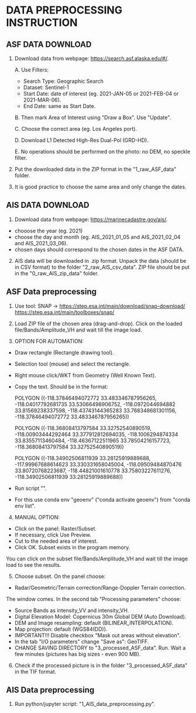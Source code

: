 # DATA PREPROCESSING INSTRUCTION

## ASF DATA DOWNLOAD
1. Download data from webpage: https://search.asf.alaska.edu/#/.

	A. Use Filters: 
	- Search Type: Geographic Search
	- Dataset: Sentinel-1
	- Start Date: date of interest (eg. 2021-JAN-05 or 2021-FEB-04 or 2021-MAR-06). 
	- End Date: same as Start Date. 

	B. Then mark Area of Interest using "Draw a Box". Use "Update". 

	C. Choose the correct area (eg. Los Angeles port). 

	D. Download L1 Detected High-Res Dual-Pol (GRD-HD). 

	E. No operations should be performed on the photo: no DEM, no speckle filter.

2. Put the downloaded data in the ZIP format in the "1_raw_ASF_data" folder. 

3. It is good practice to choose the same area and only change the dates. 

## AIS DATA DOWNLOAD
1. Download data from webpage: https://marinecadastre.gov/ais/. 
- chooose the year (eg. 2021)
- choose the day and month (eg. AIS_2021_01_05 and AIS_2021_02_04 and AIS_2021_03_06). 
- chosen days should correspond to the chosen dates in the ASF DATA. 

2. AIS data will be downloaded in .zip format. 
Unpack the data (should be in CSV format) to the folder "2_raw_AIS_csv_data". 
ZIP file should be put in the "0_raw_AIS_zip_data" folder. 


## ASF Data preprocessing
1. Use tool: SNAP ->  https://step.esa.int/main/download/snap-download/
https://step.esa.int/main/toolboxes/snap/

2. Load ZIP file of the chosen area (drag-and-drop). 
Click on the loaded file/Bands/Amplitude_VH and wait till the image load. 

3. OPTION FOR AUTOMATION: 
- Draw rectangle (Rectangle drawing tool). 
- Selection tool (mouse) and select the rectangle.
- Right mouse click/WKT from Geometry (Well Known Text). 
- Copy the text. Should be in the format:

	POLYGON ((-118.37846494072772 33.483346787956265, -118.04017792681735 33.53066498906752, 
	   -118.0972044694882 33.81569238337598, -118.43743144365283 33.768348681301156, 
	   -118.37846494072772 33.483346787956265))
	   
	POLYGON ((-118.36808413797584 33.32752540890519, -118.00903444292464 33.377912812694035, 
   -118.1006294874334 33.83557113460484, -118.46367122511965 33.78504216157723, 
   -118.36808413797584 33.32752540890519))
   
   POLYGON ((-118.34902506811939 33.28125919889688, -117.99967688614623 33.330331658045004, 
   -118.09509484870476 33.80720768223687, -118.44821001610778 33.75803227611276, 
   -118.34902506811939 33.28125919889688))

- Run script "". 
- For this use conda env "geoenv" ("conda activate geoenv") from "conda env list". 

4. MANUAL OPTION: 
- Click on the panel: Raster/Subset. 
- If necessary, click Use Preview. 
- Cut to the needed area of interest. 
- Click OK. 
Subset exists in the program memory. 

You can click on the subset file/Bands/Amplitude_VH and wait till the image load to see the results. 

5. Choose subset. On the panel choose:
- Radar/Geometric/Terrain correction/Range-Doppler Terrain correction. 

The window comes. In the second tab "Processing parameters" choose:
- Source Bands as intensity_VV and intensity_VH. 
- Digital Elevation Model: Copernicus 30m Global DEM (Auto Download). 
- DEM and Image resampling: default (BILINEAR_INTERPOLATION). 
- Map projection: default (WGS84(DD)). 
- IMPORTANT!!! Disable checkbox "Mask out areas without elevation". 
- In the tab "I/O parameters" change "Save as": GeoTIFF. 
- CHANGE SAVING DIRECTORY to "3_processed_ASF_data". 
Run. Wait a few minutes (pictures has big sizes - even 900 MB). 

6. Check if the processed picture is in the folder "3_processed_ASF_data" in the TIF format. 

## AIS Data preprocessing
1. Run python/jupyter script: "1_AIS_data_preprocessing.py". 





